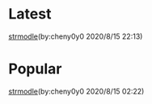 # Latest
[strmodle](https://144881-studios.github.io/pymodule/module/strmodle)\(by:cheny0y0 2020/8/15 22:13\)
# Popular
[strmodle](https://144881-studios.github.io/pymodule/module/strmodle)\(by:cheny0y0 2020/8/15 02:22\)
